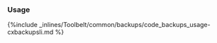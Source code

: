 <!--  usedin: [ _legacy_docker/Toolbelt/backups.md, _maestro/Toolbelt/backups.md, _node/toolbelt/backups.md, _rails/Toolbelt/backups.md] -->


### Usage

{%include _inlines/Toolbelt/common/backups/code_backups_usage-cxbackupsli.md %}





